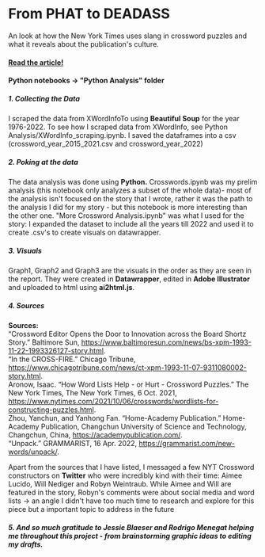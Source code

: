 # From PHAT to DEADASS
An look at how the New York Times uses slang in crossword puzzles and what it reveals about the publication's culture.



#### <a href = "https://aishichandra.github.io/Slang_NYT_XWord/"> Read the article! </a>
#### Python notebooks -> "Python Analysis" folder
##### 1. Collecting the Data
I scraped the data from XWordInfoTo using <b>Beautiful Soup</b> for the year 1976-2022. To see how I scraped data from XWordInfo, see Python Analysis/XWordInfo_scraping.ipynb. I saved the dataframes into a csv (crossword_year_2015_2021.csv and crossword_year_2022)

##### 2. Poking at the data
The data analysis was done using <b>Python.</b> Crosswords.ipynb was my prelim analysis (this notebook only analyzes a subset of the whole data)- most of the analysis isn't focused on the story that I wrote, rather it was the path to the analysis I did for my story - but this notebook is more interesting than the other one. "More Crossword Analysis.ipynb" was what I used for the story: I expanded the dataset to include all the years till 2022 and used it to create .csv's to create visuals on datawrapper. 

##### 3. Visuals
Graph1, Graph2 and Graph3 are the visuals in the order as they are seen in the report. They were created in <b>Datawrapper</b>, edited in <b>Adobe Illustrator</b> and uploaded to html using <b>ai2html.js</b>. 

##### 4. Sources

<b> Sources: </b><br/>
“Crossword Editor Opens the Door to Innovation across the Board Shortz Story.” Baltimore Sun, https://www.baltimoresun.com/news/bs-xpm-1993-11-22-1993326127-story.html. <br/>
“In the CROSS-FIRE.” Chicago Tribune, https://www.chicagotribune.com/news/ct-xpm-1993-11-07-9311080002-story.html. <br/>
Aronow, Isaac. “How Word Lists Help - or Hurt - Crossword Puzzles.” The New York Times, The New York Times, 6 Oct. 2021, https://www.nytimes.com/2021/10/06/crosswords/wordlists-for-constructing-puzzles.html. <br/>
Zhou, Yanchun, and Yanhong Fan. “Home-Academy Publication.” Home-Academy Publication, Changchun University of Science and Technology, Changchun, China, https://academypublication.com/. <br/>
“Unpack.” GRAMMARIST, 16 Apr. 2022, https://grammarist.com/new-words/unpack/. <br/>

Apart from the sources that I have listed, I messaged a few NYT Crossword constructors on <b>Twitter</b> who were incredibly kind with their time: Aimee Lucido, Will Nediger and Robyn Weintraub. While Aimee and Will are featured in the story, Robyn's comments were about social media and word lists -> an angle I didn't have too much time to research and explore for this piece but a important topic to address in the future



##### 5. And so much gratitude to Jessie Blaeser and Rodrigo Menegat helping me throughout this project - from brainstorming graphic ideas to editing my drafts.




